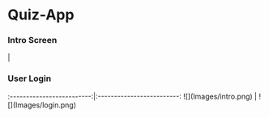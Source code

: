 # Quiz-App

<h3>Intro Screen</h3>      |  <h3>User Login</h3>
:-------------------------:|:-------------------------:
![](Images/intro.png)      |  ![](Images/login.png)

